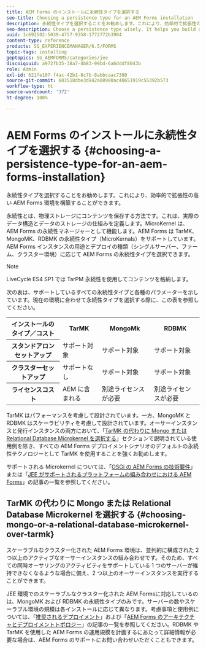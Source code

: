 ```yaml
---
title: AEM Forms のインストールに永続性タイプを選択する
seo-title: Choosing a persistence type for an AEM Forms installation
description: 永続性タイプを選択することをお勧めします。これにより、効率的で拡張性の高い AEM Forms 環境を構築することができます。
seo-description: Choose a persistence type wisely. It helps you build an efficient and scale able AEM Forms environment.
uuid: 1c692502-5039-4757-9358-1772772b3904
content-type: reference
products: SG_EXPERIENCEMANAGER/6.5/FORMS
topic-tags: installing
geptopics: SG_AEMFORMS/categories/jee
discoiquuid: a972fb35-38a7-4b83-99bd-6a6dddf8043b
role: Admin
exl-id: 621fe107-f4ac-42b1-8c7b-8abbcaac7380
source-git-commit: 603518dbe3d842a08900ac40651919c55392b573
workflow-type: ht
source-wordcount: '372'
ht-degree: 100%

---
```


# AEM Forms のインストールに永続性タイプを選択する {#choosing-a-persistence-type-for-an-aem-forms-installation}

永続性タイプを選択することをお勧めします。これにより、効率的で拡張性の高い AEM Forms 環境を構築することができます。

永続性とは、物理ストレージにコンテンツを保存する方法です。これは、実際のデータ構造とデータのストレージの仕組みを定義します。MicroKernel は、AEM Forms の永続性マネージャーとして機能します。AEM Forms は TarMK、MongoMK、RDBMK の永続性タイプ（MicroKernals）をサポートしています。AEM Forms インスタンスの用途とデプロイの種類（シングルサーバー、ファーム、クラスター環境）に応じて AEM Forms の永続性タイプを選択できます。

>[!NOTE]
>
>LiveCycle ES4 SP1 では TarPM 永続性を使用してコンテンツを格納します。

次の表は、サポートしているすべての永続性タイプと各種のパラメーターを示しています。現在の環境に合わせて永続性タイプを選択する際に、この表を参照してください。

<table>
 <tbody>
  <tr>
   <th><strong>インストールのタイプ／コスト</strong></th>
   <th><strong>TarMK</strong></th>
   <th><strong>MongoMk</strong></th>
   <th><strong>RDBMK</strong></th>
  </tr>
  <tr>
   <th><strong>スタンドアロンセットアップ</strong></th>
   <td>サポート対象<br /> </td>
   <td>サポート対象</td>
   <td>サポート対象</td>
  </tr>
  <tr>
   <th><strong>クラスターセットアップ</strong></th>
   <td>サポートなし</td>
   <td>サポート対象</td>
   <td>サポート対象</td>
  </tr>
  <tr>
   <th><strong>ライセンスコスト</strong></th>
   <td>AEM に含まれる </td>
   <td>別途ライセンスが必要</td>
   <td>別途ライセンスが必要</td>
  </tr>
 </tbody>
</table>

TarMK はパフォーマンスを考慮して設計されています。一方、MongoMK と RDBMK はスケーラビリティを考慮して設計されています。オーサーインスタンスと発行インスタンスの両方において、「[TarMK の代わりに Mongo または Relational Database Microkernel を選択する](#p-choosing-mongo-or-a-relational-database-microkernel-over-tarmk-p)」セクションで説明されている使用例を除き、すべての AEM Forms デプロイメントシナリオのデフォルトの永続性テクノロジーとして TarMK を使用することを強くお勧めします。

サポートされる Microkernel については、「[OSGi の AEM Forms の技術要件](/help/sites-deploying/technical-requirements.md)」または「[JEE がサポートされるプラットフォームの組み合わせにおける AEM Forms](/help/forms/using/aem-forms-jee-supported-platforms.md)」の記事の一覧を参照してください。

## TarMK の代わりに Mongo または Relational Database Microkernel を選択する {#choosing-mongo-or-a-relational-database-microkernel-over-tarmk}

スケーラブルなクラスター化された AEM Forms 環境は、並列的に構成された 2 つ以上のアクティブなオーサーインスタンスの組み合わせです。そのため、すべての同時オーサリングのアクティビティをサポートしている 1 つのサーバーが維持できなくなるような場合に備え、2 つ以上のオーサーインスタンスを実行することができます。

JEE 環境でのスケーラブルなクラスター化された AEM Formsに対応しているのは、MongoMK および RDBMK の永続性タイプのみです。サーバーの数やスケーラブル環境の規模は各インストールに応じて異なります。考慮事項と使用例については、「[推奨されるデプロイメント](/help/sites-deploying/recommended-deploys.md)」および「[AEM Forms のアーキテクチャとデプロイメントトポロジー](/help/forms/using/aem-forms-architecture-deployment.md)」の記事の一覧を参照してください。RDBMK や TarMK を使用した AEM Forms の運用規模を計画するにあたって詳細情報が必要な場合は、AEM Forms のサポートにお問い合わせいただくこともできます。
